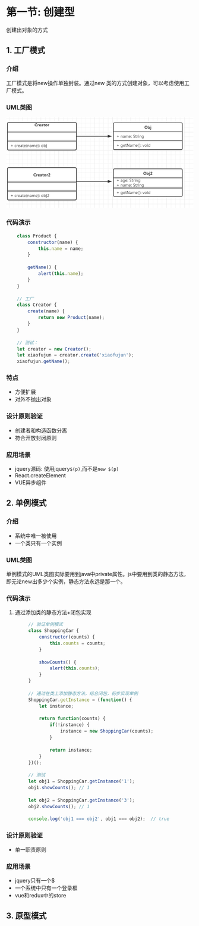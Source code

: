 # 第一节: 创建型

创建出对象的方式

## 1. 工厂模式

### 介绍
工厂模式是将new操作单独封装。通过new 类的方式创建对象，可以考虑使用工厂模式。

### UML类图
![](./image/工厂模式.png)

### 代码演示
```js
    class Product {
        constructor(name) {
            this.name = name;
        }

        getName() {
            alert(this.name);
        }
    }

    // 工厂
    class Creator {
        create(name) {
            return new Product(name); 
        }
    }

    // 测试：
    let creator = new Creator();
    let xiaofujun = creator.create('xiaofujun');
    xiaofujun.getName();
```

### 特点
- 方便扩展
- 对外不抛出对象

### 设计原则验证
- 创建者和构造函数分离
- 符合开放封闭原则

### 应用场景
- jquery源码: 使用jquery`$(p)`,而不是`new $(p)`
- React.createElement
- VUE异步组件
  

## 2. 单例模式

### 介绍
- 系统中唯一被使用
- 一个类只有一个实例

### UML类图
单例模式的UML类图实际要用到java中private属性。js中要用到类的静态方法，即无论new出多少个实例，静态方法永远是那一个。

### 代码演示
1. 通过添加类的静态方法+闭包实现
   ```js
        // 验证单例模式
        class ShoppingCar {
            constructor(counts) {
                this.counts = counts;
            }

            showCounts() {
                alert(this.counts);
            }
        }

        // 通过在类上添加静态方法，结合闭包，初步实现单例
        ShoppingCar.getInstance = (function() {
            let instance;

            return function(counts) {
                if(!instance) {
                    instance = new ShoppingCar(counts);
                }
            
                return instance;
            }
        })(); 

        // 测试
        let obj1 = ShoppingCar.getInstance('1');
        obj1.showCounts(); // 1

        let obj2 = ShoppingCar.getInstance('3');
        obj2.showCounts(); // 1

        console.log('obj1 === obj2', obj1 === obj2);  // true
   ```

### 设计原则验证
- 单一职责原则

### 应用场景
- jquery只有一个$
- 一个系统中只有一个登录框
- vue和redux中的store

## 3. 原型模式
